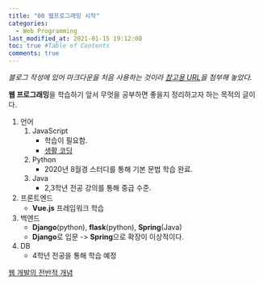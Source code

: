 ```yaml
---
title: "00 웹프로그래밍 시작"
categories: 
  - Web Programming
last_modified_at: 2021-01-15 19:12:00
toc: true #Table of Contents
comments: true
---
```

[참고용 URL]:https://heropy.blog/2017/09/30/markdown/ "마크다운 문법"

_블로그 작성에 있어 마크다운을 처음 사용하는 것이라 [참고용 URL]을 첨부해 놓았다._


**웹 프로그래밍**을 학습하기 앞서 무엇을 공부하면 좋을지 정리하고자 하는 목적의 글이다.

1. 언어
    1. JavaScript
        - 학습이 필요함.
        - [생활 코딩](https://www.youtube.com/watch?v=uWbCJGSeqlY&list=PLuHgQVnccGMA4uSig3hCjl7wTDeyIeZVU&index=3)
    1. Python
        - 2020년 8월경 스터디를 통해 기본 문법 학습 완료.
    1. Java
        - 2,3학년 전공 강의를 통해 중급 수준.
1. 프론트엔드
    - **Vue.js** 프레임워크 학습
1. 백엔드
    - **Django**(python), **flask**(python), **Spring**(Java)  
    - **Django**로 입문 -> **Spring**으로 확장이 이상적이다.
1. DB
    - 4학년 전공을 통해 학습 예정

[웹 개발의 전반적 개념](https://deep-wide-studio.tistory.com/168)

